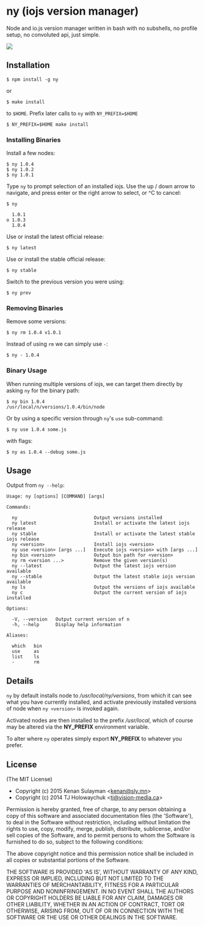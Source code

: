 # ny (iojs version manager)

Node and io.js version manager written in bash with no subshells, no profile setup, no convoluted api, just simple.

 ![](http://f.cl.ly/items/0T28392C3W3R3W410W3q/buffer.gif)

## Installation

    $ npm install -g ny

or

    $ make install

to `$HOME`. Prefix later calls to `ny` with `NY_PREFIX=$HOME`

    $ NY_PREFIX=$HOME make install

### Installing Binaries

Install a few nodes:

    $ ny 1.0.4
    $ ny 1.0.2
    $ ny 1.0.1

Type `ny` to prompt selection of an installed iojs. Use the up /
down arrow to navigate, and press enter or the right arrow to
select, or ^C to cancel:

    $ ny

      1.0.1
    ο 1.0.3
      1.0.4

Use or install the latest official release:

    $ ny latest

Use or install the stable official release:

    $ ny stable

Switch to the previous version you were using:

    $ ny prev

### Removing Binaries

Remove some versions:

    $ ny rm 1.0.4 v1.0.1

Instead of using `rm` we can simply use `-`:

    $ ny - 1.0.4

### Binary Usage

When running multiple versions of iojs, we can target
them directly by asking `ny` for the binary path:

    $ ny bin 1.0.4
    /usr/local/n/versions/1.0.4/bin/node

Or by using a specific version through `ny`'s `use` sub-command:

    $ ny use 1.0.4 some.js

with flags:

    $ ny as 1.0.4 --debug some.js

## Usage

 Output from `ny --help`:

    Usage: ny [options] [COMMAND] [args]

    Commands:

      ny                            Output versions installed
      ny latest                     Install or activate the latest iojs release
      ny stable                     Install or activate the latest stable iojs release
      ny <version>                  Install iojs <version>
      ny use <version> [args ...]   Execute iojs <version> with [args ...]
      ny bin <version>              Output bin path for <version>
      ny rm <version ...>           Remove the given version(s)
      ny --latest                   Output the latest iojs version available
      ny --stable                   Output the latest stable iojs version available
      ny ls                         Output the versions of iojs available
      ny c                          Output the current version of iojs installed

    Options:

      -V, --version   Output current version of n
      -h, --help      Display help information

    Aliases:

      which   bin
      use     as
      list    ls
      -       rm

## Details

 `ny` by default installs node to _/usr/local/ny/versions_, from
 which it can see what you have currently installed, and activate previously installed versions of node when `ny <version>` is invoked again.

 Activated nodes are then installed to the prefix _/usr/local_, which of course may be altered via the __NY_PREFIX__ environment variable.

 To alter where `ny` operates simply export __NY_PREFIX__ to whatever you prefer.

## License

(The MIT License)

- Copyright (c) 2015 Kenan Sulayman &lt;kenan@sly.mn&gt;
- Copyright (c) 2014 TJ Holowaychuk &lt;tj@vision-media.ca&gt;

Permission is hereby granted, free of charge, to any person obtaining
a copy of this software and associated documentation files (the
'Software'), to deal in the Software without restriction, including
without limitation the rights to use, copy, modify, merge, publish,
distribute, sublicense, and/or sell copies of the Software, and to
permit persons to whom the Software is furnished to do so, subject to
the following conditions:

The above copyright notice and this permission notice shall be
included in all copies or substantial portions of the Software.

THE SOFTWARE IS PROVIDED 'AS IS', WITHOUT WARRANTY OF ANY KIND,
EXPRESS OR IMPLIED, INCLUDING BUT NOT LIMITED TO THE WARRANTIES OF
MERCHANTABILITY, FITNESS FOR A PARTICULAR PURPOSE AND NONINFRINGEMENT.
IN NO EVENT SHALL THE AUTHORS OR COPYRIGHT HOLDERS BE LIABLE FOR ANY
CLAIM, DAMAGES OR OTHER LIABILITY, WHETHER IN AN ACTION OF CONTRACT,
TORT OR OTHERWISE, ARISING FROM, OUT OF OR IN CONNECTION WITH THE
SOFTWARE OR THE USE OR OTHER DEALINGS IN THE SOFTWARE.
